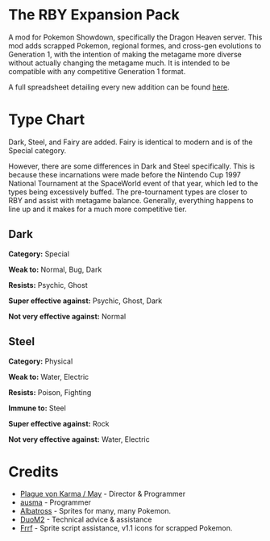 # The RBY Expansion Pack
A mod for Pokemon Showdown, specifically the Dragon Heaven server. This mod adds scrapped Pokemon, regional formes, and cross-gen evolutions to Generation 1, with the intention of making the metagame more diverse without actually changing the metagame much. It is intended to be compatible with any competitive Generation 1 format.

A full spreadsheet detailing every new addition can be found [here](https://docs.google.com/spreadsheets/d/1TpTH9ksUWOOJJQK69RIcvnot_mH_JvfGfM4zra6V3Ec/edit?usp=sharing).

Type Chart
====
Dark, Steel, and Fairy are added. Fairy is identical to modern and is of the Special category.

However, there are some differences in Dark and Steel specifically. This is because these incarnations were made before the Nintendo Cup 1997 National Tournament at the SpaceWorld event of that year, which led to the types being excessively buffed. The pre-tournament types are closer to RBY and assist with metagame balance. Generally, everything happens to line up and it makes for a much more competitive tier.

Dark
-----
**Category:** Special

**Weak to:** Normal, Bug, Dark

**Resists:** Psychic, Ghost 

**Super effective against:** Psychic, Ghost, Dark

**Not very effective against:** Normal

Steel
-----
**Category:** Physical 

**Weak to:** Water, Electric

**Resists:** Poison, Fighting

**Immune to:** Steel

**Super effective against:** Rock

**Not very effective against:** Water, Electric 

Credits
====
* [Plague von Karma / May](https://www.youtube.com/channel/UClX86_ilOzCCUBryPCFGiqA) - Director & Programmer
* [ausma](https://ausma.carrd.co/) - Programmer
* [Albatross](https://www.smogon.com/forums/threads/albatross-nest.3683217/) - Sprites for many, many Pokemon.
* [DuoM2](https://www.smogon.com/forums/members/duom2.364743/) - Technical advice & assistance
* [Frrf](https://www.smogon.com/forums/members/frrf.379142/) - Sprite script assistance, v1.1 icons for scrapped Pokemon.